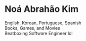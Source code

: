 # Noá Abrahão Kim
English, Korean, Portuguese, Spanish  
Books, Games, and Movies  
Beatboxing Software Engineer lol  
